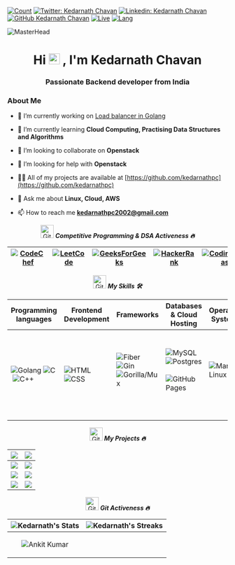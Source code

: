 [![Count](https://komarev.com/ghpvc/?username=kedarnathpc&color=brightgreen)]()
[![Twitter: Kedarnath Chavan](https://img.shields.io/twitter/follow/kedarnathpc?style=social)](https://twitter.com/kedarnathpc)
[![Linkedin: Kedarnath Chavan](https://img.shields.io/badge/-kedarnathpc-blue?style=flat-square&logo=Linkedin&logoColor=white&link=https://www.linkedin.com/in/kedarnath-chavan-768a92226/)](https://www.linkedin.com/in/kedarnath-chavan-768a92226/)
[![GitHub Kedarnath Chavan](https://img.shields.io/github/followers/kedarnathpc?label=follow&style=social)](https://github.com/kedarnathpc)
[![Live](https://img.shields.io/badge/Country-India-success)]()
[![Lang](https://img.shields.io/badge/Languages-English%20%26%20Hindi-brightgreen)]()

![MasterHead](https://user-images.githubusercontent.com/57249574/185354478-7505e3da-efb5-4016-99d2-164f8edff33e.jpg)

<h1 align="center">Hi <img src="https://media.giphy.com/media/hvRJCLFzcasrR4ia7z/giphy.gif" width="25px"> , I'm Kedarnath Chavan</h1>
<h3 align="center">Passionate Backend developer from India</h3>


### About Me
- 🔭 I’m currently working on [Load balancer in Golang](https://github.com/kedarnathpc/load-balancer)

- 🌱 I’m currently learning **Cloud Computing, Practising Data Structures and Algorithms**

- 👯 I’m looking to collaborate on **Openstack**

- 🤝 I’m looking for help with **Openstack**

- 👨‍💻 All of my projects are available at [https://github.com/kedarnathpc](https://github.com/kedarnathpc)

- 💬 Ask me about **Linux, Cloud, AWS**

- 📫 How to reach me **kedarnathpc2002@gmail.com**

<p align="center">
  <img src="https://media.giphy.com/media/W5eoZHPpUx9sapR0eu/giphy.gif" width="30px" alt="Git"/>&nbsp;<i><b>Competitive Programming  & DSA Activeness 🔥</b></i></p>

| [![CodeChef](https://img.shields.io/badge/CodeChef-%23964B00.svg?style=for-the-badge&logo=CodeChef&logoColor=white)](https://www.codechef.com/users/kedarnathpc) | [![LeetCode](https://img.shields.io/badge/LeetCode-000000?style=for-the-badge&logo=LeetCode&logoColor=#d16c06)](https://leetcode.com/kedarnathpc/) | [![GeeksForGeeks](https://img.shields.io/badge/GeeksforGeeks-gray?style=for-the-badge&logo=geeksforgeeks&logoColor=35914c)](https://auth.geeksforgeeks.org/user/kedarnathpc/) | [![HackerRank](https://img.shields.io/badge/-Hackerrank-2EC866?style=for-the-badge&logo=HackerRank&logoColor=white)](https://www.hackerrank.com/kedarnathpc) | [![CodingNinjas](https://img.shields.io/badge/-CodingNinjas-FFA500?style=for-the-badge&logo=CodingNinjas&logoColor=white)](https://www.codingninjas.com/studio/profile/kedarnathpc) |
| --- | --- | --- | --- | --- |

<!-- ------------------------------------------------------------------------------------------------------------------------------------------------------------- -->
<p align="center">
  <img src="https://media.giphy.com/media/W5eoZHPpUx9sapR0eu/giphy.gif" width="30px" alt="Git"/>&nbsp;<i><b>My Skills 🛠️</b></i></p>

| Programming languages | Frontend Development | Frameworks | Databases & Cloud Hosting | Operating Systems | IDE | Software & Tools |
| --- | --- | --- | --- | --- | --- | --- |
| ![Golang](https://img.shields.io/badge/-Golang-0E86D4?style=flat&logo=Golang&logoColor=0E86D4)&nbsp;![C](https://img.shields.io/badge/-C-05122A?style=flat&logo=C&logoColor=A8B9CC)&nbsp;![C++](https://img.shields.io/badge/-C++-05122A?style=flat&logo=C%2B%2B&logoColor=00599C)&nbsp; | ![HTML](https://img.shields.io/badge/-HTML-05122A?style=flat&logo=HTML5)&nbsp;![CSS](https://img.shields.io/badge/-CSS-05122A?style=flat&logo=CSS3&logoColor=1572B6)&nbsp; | ![Fiber](https://img.shields.io/badge/Fiber-FFFFFF.svg?style=flat&logo=Fiber&logoColor=blue)&nbsp;![Gin](https://img.shields.io/badge/-Gin-FFFFFF?style=flat&logo=Gin)&nbsp;![Gorilla/Mux](https://img.shields.io/badge/-Gorilla/Mux-05122A?style=flat&logo=Gorilla/Mux)&nbsp; | ![MySQL](https://img.shields.io/badge/MySQL-%2300f.svg?style=flat&logo=MySQL&logoColor=white)&nbsp;![Postgres](https://img.shields.io/badge/Postgres-0E86D4?style=flat&logo=Postgres&logoColor=blue)&nbsp;![GitHub Pages](https://img.shields.io/badge/GitHub%20Pages-%23327FC7.svg?style=flat&llogo=github&logoColor=white)&nbsp; | ![Manjaro Linux](https://img.shields.io/badge/Manjaro-Linux-228B22?style=flat-square&logo=Manjaro-Linux&logoColor=white)&nbsp; | ![Visual Studio Code](https://img.shields.io/badge/-Visual%20Studio%20Code-05122A?style=flat&logo=visual-studio-code&logoColor=007ACC)&nbsp; | ![Android](https://img.shields.io/badge/Android-3DDC84?style=flat-square&logo=android&logoColor=white)&nbsp;![Git](https://img.shields.io/badge/-Git-05122A?style=flat&logo=git)&nbsp;![GitHub](https://img.shields.io/badge/-GitHub-05122A?style=flat&logo=github)&nbsp;![Docker](https://img.shields.io/badge/Docker-384d54.svg?logo=Docker&logoColor=0db7ed)&nbsp;![Kubernetes](https://img.shields.io/badge/Kubernetes-384d54.svg?logo=Kubernetes&logoColor=0db7ed)&nbsp; ![AWS](https://img.shields.io/badge/AWS-384d54.svg?logo=AWS&logoColor=0db7ed)&nbsp; ![Openstack](https://img.shields.io/badge/Openstack-384d54.svg?logo=Openstack&logoColor=0db7ed)&nbsp; |

<!-- ----------------------------------------------------------------------------------------------------------------------------------------------------------- -->

<p align="center">
  <img src="https://media.giphy.com/media/W5eoZHPpUx9sapR0eu/giphy.gif" width="30px" alt="Git"/>&nbsp;<i><b>My Projects 🔥</b></i></p>

| [![](https://github-readme-stats.vercel.app/api/pin/?username=kedarnathpc&theme=gotham&repo=load-balancer)](https://github.com/kedarnathpc/load-balancer) | [![](https://github-readme-stats.vercel.app/api/pin/?username=kedarnathpc&theme=gotham&repo=6Companies30Days)](https://github.com/kedarnathpc/6Companies30Days) |
| -- | -- |
| [![](https://github-readme-stats.vercel.app/api/pin/?username=kedarnathpc&theme=gotham&repo=go-postgres)](https://github.com/kedarnathpc/go-postgres) | [![](https://github-readme-stats.vercel.app/api/pin/?username=kedarnathpc&theme=gotham&repo=go-authentication)](https://github.com/kedarnathpc/go-authentication) |
| [![](https://github-readme-stats.vercel.app/api/pin/?username=kedarnathpc&theme=gotham&repo=taskline)](https://github.com/kedarnathpc/taskline) | [![](https://github-readme-stats.vercel.app/api/pin/?username=kedarnathpc&theme=gotham&repo=go-email-verifier)](https://github.com/kedarnathpc/go-email-verifier) | 
| [![](https://github-readme-stats.vercel.app/api/pin/?username=kedarnathpc&theme=gotham&repo=go-quiz-game)](https://github.com/kedarnathpc/go-quiz-game) | [![](https://github-readme-stats.vercel.app/api/pin/?username=kedarnathpc&theme=gotham&repo=go-url-shortener)](https://github.com/kedarnathpc/go-url-shortener) |


<!-- ------------------------------------------------------------------------------------------------------------------------------------------------------------- -->


<p align="center">
  <img src="https://media.giphy.com/media/W5eoZHPpUx9sapR0eu/giphy.gif" width="30px" alt="Git"/>&nbsp;<i><b>Git Activeness 🔥</b></i></p>

| ![Kedarnath's Stats](https://github-readme-stats.vercel.app/api?username=kedarnathpc&include_all_commits=true&count_private=true&show_icons=true&title_color=7A7ADB&icon_color=2234AE&text_color=D3D3D3&bg_color=0,000000,130F40)| ![Kedarnath's Streaks](https://github-readme-streak-stats.herokuapp.com/?user=kedarnathpc&theme=radical) |
| --- | --- |
| <p align="center"><img align="center" src="https://github-readme-stats.vercel.app/api/top-langs/?username=kedarnathpc&langs_count=9&hide=vba&layout=compact&title_color=7A7ADB&icon_color=2234AE&text_color=D3D3D3&bg_color=0,000000,130F40" alt="Ankit Kumar"/></p> |
